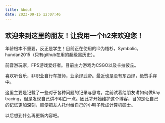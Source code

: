 ```yaml
---
title: About
date: 2023-09-15 12:07:46
---
```


## 欢迎来到这里的朋友！让我用一个h2来欢迎您！

年龄根本不重要，反正是学生！目前正在使用的ID为梧杉，Symbolic，hundan2015（只有github在用的超级黑历史）。

前音游玩家，FPS游戏爱好者。目前主力游戏为CSGO以及卡拉彼丘。

喜欢听音乐，非职业自行车技师，业余焊武帝。最近也是没有东西焊，绝赞手痒中。

这里主要是记载了一些对于各种问题的记录与思考。之前试着给朋友讲如何做Ray tracing，但是发现自己讲不明白一点。因此才开始维护这个博客，目的是让自己的记忆更加深刻，顺便把友人托付给自己的小鸭子教成计算机硕士。

以后想到什么再更新内容吧。
